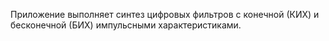 Приложение выполняет синтез цифровых фильтров с конечной (КИХ) и бесконечной (БИХ) импульсными характеристиками.

